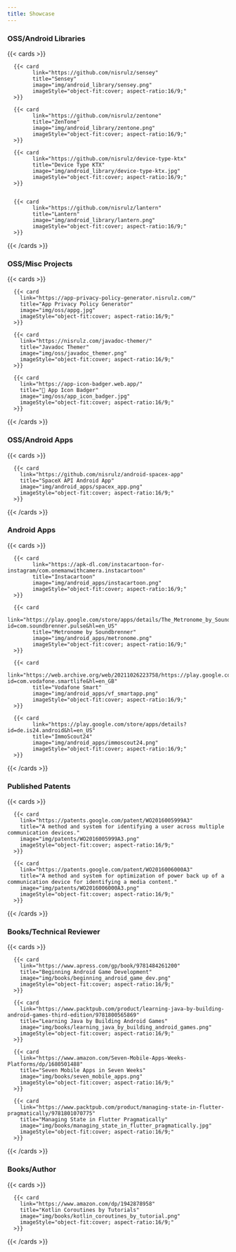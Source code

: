 ```yaml
---
title: Showcase
---
```


### OSS/Android Libraries

{{< cards >}}

      {{< card
            link="https://github.com/nisrulz/sensey"
            title="Sensey"
            image="img/android_library/sensey.png"
            imageStyle="object-fit:cover; aspect-ratio:16/9;"
      >}}

      {{< card
            link="https://github.com/nisrulz/zentone"
            title="ZenTone"
            image="img/android_library/zentone.png"
            imageStyle="object-fit:cover; aspect-ratio:16/9;"
      >}}

      {{< card
            link="https://github.com/nisrulz/device-type-ktx"
            title="Device Type KTX"
            image="img/android_library/device-type-ktx.jpg"
            imageStyle="object-fit:cover; aspect-ratio:16/9;"
      >}}


      {{< card
            link="https://github.com/nisrulz/lantern"
            title="Lantern"
            image="img/android_library/lantern.png"
            imageStyle="object-fit:cover; aspect-ratio:16/9;"
      >}}


{{< /cards >}}

### OSS/Misc Projects

{{< cards >}}

      {{< card
        link="https://app-privacy-policy-generator.nisrulz.com/"
        title="App Privacy Policy Generator"
        image="img/oss/appg.jpg"
        imageStyle="object-fit:cover; aspect-ratio:16/9;"
      >}}

      {{< card
        link="https://nisrulz.com/javadoc-themer/"
        title="Javadoc Themer"
        image="img/oss/javadoc_themer.png"
        imageStyle="object-fit:cover; aspect-ratio:16/9;"
      >}}

      {{< card
        link="https://app-icon-badger.web.app/"
        title="🦡 App Icon Badger"
        image="img/oss/app_icon_badger.jpg"
        imageStyle="object-fit:cover; aspect-ratio:16/9;"
      >}}

{{< /cards >}}

### OSS/Android Apps

{{< cards >}}

      {{< card
        link="https://github.com/nisrulz/android-spacex-app"
        title="SpaceX API Android App"
        image="img/android_apps/spacex_app.png"
        imageStyle="object-fit:cover; aspect-ratio:16/9;"
      >}}

{{< /cards >}}

### Android Apps

{{< cards >}}

      {{< card
            link="https://apk-dl.com/instacartoon-for-instagram/com.onemanwithcamera.instacartoon"
            title="Instacartoon"
            image="img/android_apps/instacartoon.png"
            imageStyle="object-fit:cover; aspect-ratio:16/9;"
      >}}

      {{< card
            link="https://play.google.com/store/apps/details/The_Metronome_by_Soundbrenner?id=com.soundbrenner.pulse&hl=en_US"
            title="Metronome by Soundbrenner"
            image="img/android_apps/metronome.png"
            imageStyle="object-fit:cover; aspect-ratio:16/9;"
      >}}

      {{< card
            link="https://web.archive.org/web/20211026223758/https://play.google.com/store/apps/details?id=com.vodafone.smartlife&hl=en_GB"
            title="Vodafone Smart"
            image="img/android_apps/vf_smartapp.png"
            imageStyle="object-fit:cover; aspect-ratio:16/9;"
      >}}

      {{< card
            link="https://play.google.com/store/apps/details?id=de.is24.android&hl=en_US"
            title="ImmoScout24"
            image="img/android_apps/immoscout24.png"
            imageStyle="object-fit:cover; aspect-ratio:16/9;"
      >}}

{{< /cards >}}

### Published Patents

{{< cards >}}

      {{< card
        link="https://patents.google.com/patent/WO2016005999A3"
        title="A method and system for identifying a user across multiple communication devices."
        image="img/patents/WO2016005999A3.png"
        imageStyle="object-fit:cover; aspect-ratio:16/9;"
      >}}

      {{< card
        link="https://patents.google.com/patent/WO2016006000A3"
        title="A method and system for optimization of power back up of a communication device for identifying a media content."
        image="img/patents/WO2016006000A3.png"
        imageStyle="object-fit:cover; aspect-ratio:16/9;"
      >}}

{{< /cards >}}

### Books/Technical Reviewer

{{< cards >}}

      {{< card
        link="https://www.apress.com/gp/book/9781484261200"
        title="Beginning Android Game Development"
        image="img/books/beginning_android_game_dev.png"
        imageStyle="object-fit:cover; aspect-ratio:16/9;"
      >}}

      {{< card
        link="https://www.packtpub.com/product/learning-java-by-building-android-games-third-edition/9781800565869"
        title="Learning Java by Building Android Games"
        image="img/books/learning_java_by_building_android_games.png"
        imageStyle="object-fit:cover; aspect-ratio:16/9;"
      >}}

      {{< card
        link="https://www.amazon.com/Seven-Mobile-Apps-Weeks-Platforms/dp/1680501488"
        title="Seven Mobile Apps in Seven Weeks"
        image="img/books/seven_mobile_apps.png"
        imageStyle="object-fit:cover; aspect-ratio:16/9;"
      >}}

      {{< card
        link="https://www.packtpub.com/product/managing-state-in-flutter-pragmatically/9781801070775"
        title="Managing State in Flutter Pragmatically"
        image="img/books/managing_state_in_flutter_pragmatically.jpg"
        imageStyle="object-fit:cover; aspect-ratio:16/9;"
      >}}

{{< /cards >}}

### Books/Author

{{< cards >}}

      {{< card
        link="https://www.amazon.com/dp/1942878958"
        title="Kotlin Coroutines by Tutorials"
        image="img/books/kotlin_coroutines_by_tutorial.png"
        imageStyle="object-fit:cover; aspect-ratio:16/9;"
      >}}

{{< /cards >}}
